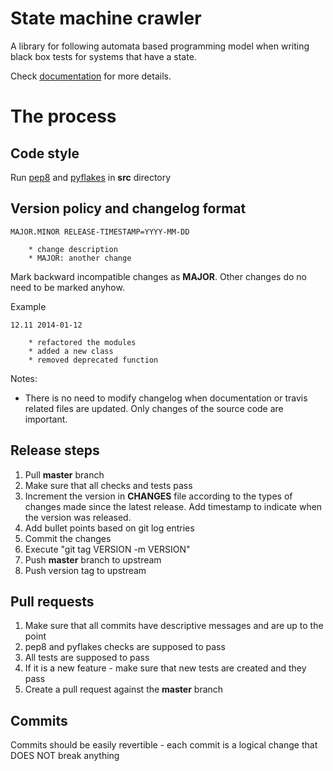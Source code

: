 # State machine crawler

A library for following automata based programming model when writing black box tests for systems that have a state.

Check [documentation](http://state-machine-crawler.readthedocs.org/en/latest/) for more details.

# The process

## Code style

Run [pep8](https://pypi.python.org/pypi/pep8) and [pyflakes](https://pypi.python.org/pypi/pyflakes) in **src** directory

## Version policy and changelog format

```
MAJOR.MINOR RELEASE-TIMESTAMP=YYYY-MM-DD

    * change description
    * MAJOR: another change
```

Mark backward incompatible changes as **MAJOR**. Other changes do no need to be marked anyhow.

Example

```
12.11 2014-01-12

    * refactored the modules
    * added a new class
    * removed deprecated function
```

Notes:

- There is no need to modify changelog when documentation or travis related files are updated. Only changes of the
  source code are important.

## Release steps

1. Pull **master** branch
2. Make sure that all checks and tests pass
3. Increment the version in **CHANGES** file according to the types of changes made since the latest release. Add
   timestamp to indicate when the version was released.
4. Add bullet points based on git log entries
5. Commit the changes
6. Execute "git tag VERSION -m VERSION"
7. Push **master** branch to upstream
8. Push version tag to upstream

## Pull requests

1. Make sure that all commits have descriptive messages and are up to the point
2. pep8 and pyflakes checks are supposed to pass
3. All tests are supposed to pass
4. If it is a new feature - make sure that new tests are created and they pass
5. Create a pull request against the **master** branch

## Commits

Commits should be easily revertible - each commit is a logical change that DOES NOT break anything
